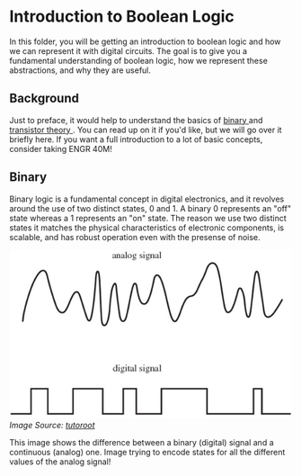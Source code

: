 <h1>
    Introduction to Boolean Logic
</h1>
<p>
    In this folder, you will be getting an introduction to boolean logic and how we can represent it with digital
    circuits. The goal is to give you a fundamental understanding of boolean logic, how we represent these
    abstractions, and why they are useful.
</p>

<h2>
    Background
</h2>
<p>
    Just to preface, it would help to understand the basics of <a href="https://www.khanacademy.org/computing/computers-and-internet/xcae6f4a7ff015e7d:digital-information/xcae6f4a7ff015e7d:binary-numbers/v/the-binary-number-system"> binary </a> and <a href=""> transistor theory </a>. You can read up on it if you'd like, but we will go over it briefly here. If you want a full introduction to a lot of basic concepts, consider taking ENGR 40M! 
</p>

<h2>
    Binary
</h2>
<p>
    Binary logic is a fundamental concept in digital electronics, and it revolves around the use of two distinct states, 0 and 1. A binary 0 represents an "off" state whereas a 1 represents an "on" state. The reason we use two distinct states it matches the physical characteristics of electronic components, is scalable, and has robust operation even with the presense of noise.
</p>

![This image shows the difference between a binary (digital) signal and a continuous (analog) one. Image trying to encode states for all the different values of the analog signal!](imgs/analog_vs_digital.jpg)
*Image Source: [tutoroot](https://www.tutoroot.com/blog/what-are-analog-and-digital-signals-definition-difference-examples/)*

<p>
    This image shows the difference between a binary (digital) signal and a continuous (analog) one. Image trying to encode states for all the different values of the analog signal!
</p>